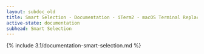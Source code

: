 ```yaml
---
layout: subdoc_old
title: Smart Selection - Documentation - iTerm2 - macOS Terminal Replacement
active-state: documentation
subhead: Smart Selection
---
```

{% include 3.1/documentation-smart-selection.md %}
